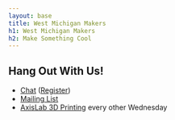 ```yaml
---
layout: base
title: West Michigan Makers
h1: West Michigan Makers
h2: Make Something Cool
---
```

## Hang Out With Us!

* [Chat](https://wmmakers.slack.com/) ([Register](https://wmmakers-slackin.herokuapp.com/))
* [Mailing List](https://groups.google.com/forum/#!forum/wmmakers)
* [AxisLab 3D Printing](http://axislab3d.com/) every other Wednesday


